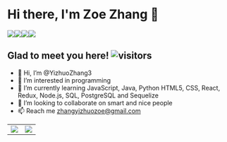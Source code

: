 # **Hi there, I'm Zoe Zhang** 👋
<div style="display: flex; flexDirection: row">
  <a href='https://www.linkedin.com/in/zoezhang33/'><img src='https://img.shields.io/badge/LinkedIn-blue?style=flat&logo=linkedin&labelColor=blue'></a>
  <a href='https://twitter.com/Zoe05174705/'><img src='https://img.shields.io/badge/Twitter-lightgrey?style=flat&logo=twitter'></a>
  <a href='https://zoezhang.netlify.app/'><img src='https://img.shields.io/badge/Portfolio-brightgreen?style=flat&logo=appveyor&logoColor=white'></a>
  <a href='https://www.instagram.com/zoezhang333/'><img src='https://img.shields.io/badge/Instagram-red?style=flat&logo=instagram&logoColor=white'></a>
</div>



## Glad to meet you here!   ![visitors](https://visitor-badge.glitch.me/badge?page_id=${YizhuoZhang3}.${YizhuoZhang3})

- 👋 Hi, I’m @YizhuoZhang3
- 👀 I’m interested in programming
- 🌱 I’m currently learning JavaScript, Java, Python HTML5, CSS, React, Redux, Node.js, SQL, PostgreSQL and Sequelize
- 💞️ I’m looking to collaborate on smart and nice people
- 📫 Reach me zhangyizhuozoe@gmail.com 

<!---
YizhuoZhang3/YizhuoZhang3 is a ✨ special ✨ repository because its `README.md` (this file) appears on your GitHub profile.
You can click the Preview link to take a look at your changes.
--->

<table>
  <tr>
    <td>
      <a href='https://www.linkedin.com/in/zoezhang33/'><img src='https://img.shields.io/badge/LinkedIn-blue?style=flat&logo=linkedin&labelColor=blue'></a>
    </td>
    <td>
      <a href='https://www.linkedin.com/in/zoezhang33/'><img src='https://img.shields.io/badge/LinkedIn-blue?style=flat&logo=linkedin&labelColor=blue'></a>
    </td>
  </tr>
</table>
